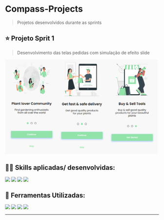 # Compass-Projects
> Projetos desenvolvidos durante as sprints

## ⭐ Projeto Sprit 1

> Desenvolvimento das telas pedidas com simulação de efeito slide

<img min-width="500px" max-width="500px" width="500px" src="./banners/Banner - Sprint 1.png" aling="center">

## 👨‍💻 Skills aplicadas/ desenvolvidas:
<code><img src="https://img.shields.io/badge/HTML5-E34F26?style=for-the-badge&logo=html5&logoColor=white" /></code>
<code><img src="https://img.shields.io/badge/CSS3-1572B6?style=for-the-badge&logo=css3&logoColor=white" /></code>
<code><img src="https://img.shields.io/badge/Saas-CC6699?style=for-the-badge&logo=sass&logoColor=white" /></code>
<code><img src="https://img.shields.io/badge/Git-E34F26?style=for-the-badge&logo=git&logoColor=white" /></code>

## 💼 Ferramentas Utilizadas:
<code><img src="https://img.shields.io/badge/-Visual%20Studio%20Code-333333?style=flat&logo=visual-studio-code&logoColor=007ACC" /></code>
<code><img src="https://img.shields.io/badge/GitHub-100000?style=for-the-badge&logo=github&logoColor=white" /></code>
<code><img src="https://img.shields.io/badge/-Figma-333333?style=flat&logo=figma&logoColor=007ACC" /></code>
<code><img src="https://img.shields.io/badge/-Trello-333333?style=flat&logo=trello&logoColor=007ACC" /></code>

----
